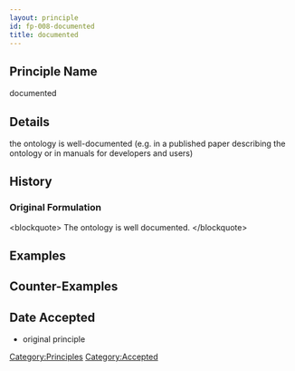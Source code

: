 ```yaml
---
layout: principle
id: fp-008-documented
title: documented
---
```


Principle Name
--------------

documented

Details
-------

the ontology is well-documented (e.g. in a published paper describing
the ontology or in manuals for developers and users)

History
-------

### Original Formulation

\<blockquote\> The ontology is well documented. \</blockquote\>

Examples
--------

Counter-Examples
----------------

Date Accepted
-------------

-   original principle

<Category:Principles> <Category:Accepted>

